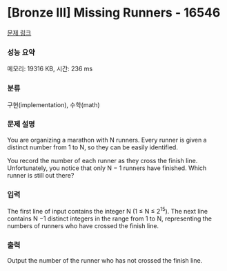 # [Bronze III] Missing Runners - 16546 

[문제 링크](https://www.acmicpc.net/problem/16546) 

### 성능 요약

메모리: 19316 KB, 시간: 236 ms

### 분류

구현(implementation), 수학(math)

### 문제 설명

<p>You are organizing a marathon with N runners. Every runner is given a distinct number from 1 to N, so they can be easily identified.</p>

<p>You record the number of each runner as they cross the finish line. Unfortunately, you notice that only N − 1 runners have finished. Which runner is still out there?</p>

### 입력 

 <p>The first line of input contains the integer N (1 ≤ N ≤ 2<sup>15</sup>). The next line contains N −1 distinct integers in the range from 1 to N, representing the numbers of runners who have crossed the finish line.</p>

### 출력 

 <p>Output the number of the runner who has not crossed the finish line.</p>

